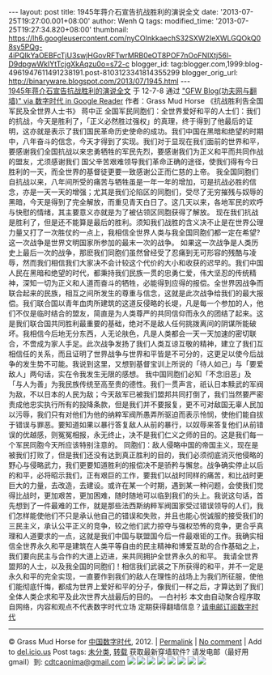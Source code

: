 --- layout: post title: 1945年蒋介石宣告抗战胜利的演说全文 date:
'2013-07-25T19:27:00.001+08:00' author: Wenh Q tags: modified\_time:
'2013-07-25T19:27:34.820+08:00' thumbnail:
https://lh6.googleusercontent.com/nyCOInkkaechS32SXW2IeXWLGQOkQ08sy5PQg-4iPQIkYaOEBFcTjU3swjHGovRFTwrMRB0eOT8POF7nOoFNlXtj56l-D9dpgwWkIYtTcjgXkAqzu0o=s72-c
blogger\_id:
tag:blogger.com,1999:blog-4961947611491238191.post-8103123341814355299
blogger\_orig\_url: http://binaryware.blogspot.com/2013/07/1945.html ---
[\
1945年蒋介石宣告抗战胜利的演说全文](http://feedproxy.google.com/~r/chinagfwblog/~3/3My8Skt33FY/)
于 12-7-8 通过 ["GFW Blog(功夫网与翻墙)" via 数字时代 in Google
Reader](http://feeds2.feedburner.com/chinagfwblog) 作者：Grass Mud Horse
《抗战胜利告全国军民及全世界人士书》
蒋中正
全国军民同胞们：全世界爱好和平的人士们：我们的抗战，今天是胜利了，「正义必然胜过强权」的真理，终于得到了他最后的证明，这亦就是表示了我们国民革命历史使命的成功。我们中国在黑暗和绝望的时期中，八年奋斗的信念，今天才得到了实现。我们对于显现在我们面前的世界和平，要感谢我们全国抗战以来忠勇牺牲的军民先烈，要感谢我们为正义和平而共同作战的盟友，尤须感谢我们
国父辛苦艰难领导我们革命正确的途径，使我们得有今日胜利的一天，而全世界的基督徒更要一致感谢公正而仁慈的上帝。
我全国同胞们自抗战以来，八年间所受的痛苦与牺牲虽是一年一年的增加，可是抗战必胜的信念，亦是一天一天的增强；尤其是我们沦陷区的同胞们，受尽了无穷摧残与奴辱的黑暗，今天是得到了完全解放，而重见青天白日了。这几天以来，各地军民的欢呼与快慰的情绪，其主要意义亦就是为了被佔领区同胞获得了解放。
现在我们抗战是胜利了，但是还不能算是最后的胜利。须知我们战胜的含义决不止是在世界公理力量又打了一次胜仗的一点上，我相信全世界人类与我全国同胞们都一定在希望?这一次战争是世界文明国家所参加的最末一次的战争。
如果这一次战争是人类历史上最后一次的战争，那麽我们同胞们虽然曾经受了忍痛到无可形容的残酷与凌辱，然而我们相信我们大家决不会计较这个代价的大小和收获的迟早的。我们中国人民在黑暗和绝望的时代，都秉持我们民族一贯的忠勇仁爱，伟大坚忍的传统精神，深知一切为正义和人道而奋斗的牺牲，必能得到应得的报偿。全世界因战争而联合起来的民族，相互之间所发生的尊重与信念，这就是此次战争给我们的最大报偿。我们联合国以青年血肉所建筑的这道反侵略的长堤，凡是每一个参加的人，他们不仅是临时结合的盟友，简直是为人类尊严的共同信仰而永久的团结了起来。这是我们联合国共同胜利最重要的基础，绝对不是敌人任何挑拨离间的阴谋所能破坏。我相信今后地无分东西，人无论肤色，凡是人类都会一天一天加速的密切联合，不啻成为家人手足。此次战争发扬了我们人类互谅互敬的精神，建立了我们互相信任的关系，而且证明了世界战争与世界和平皆是不可分的，这更足以使今后战争的发生势不可能。我说到这里，又想到基督宝训上所说的「待人如己」与「要爱敌人」两句话，实在令我发生无限的感想。
我中国同胞们必知「不念旧恶」及「与人为善」为我民族传统至高至贵的德性。我们一贯声言，祇认日本黩武的军阀为敌，不以日本的人民为敌；今天敌军已被我们盟邦共同打倒了，我们当然要严密责成他忠实执行所有的投降条款，但是我们并不要报复，更不可对敌国无辜人民加以污辱，我们只有对他们为他的纳粹军阀所愚弄所驱迫而表示怜悯，使他们能自拔于错误与罪恶。要知道如果以暴行答复敌人从前的暴行，以奴辱来答复他们从前错误的优越感，则冤冤相报，永无终止，决不是我们仁义之师的目的。这是我们每一个军民同胞今天所应该特别注意的。
同胞们：敌人侵略中国的帝国主义，现在是被我们打败了，但是我们还没有达到真正胜利的目的，我们必须彻底消灭他侵略的野心与侵略武力，我们更要知道胜利的报偿决不是骄矜与懈怠。战争确实停止以后的和平，必将昭示我们，正有艰巨的工作，要我们以战时同样的痛苦，和比战时更巨大的力量，去改造，去建设。或许在某一个时期，遇到某一种问题，会使我们觉得比战时，更加艰苦，更加困难，随时随地可以临到我们的头上。我说这句话，首先想到了一件最难的工作，就是那些法西斯纳粹军阀国家受过错误领导的人们，我们怎样能使他们不只是承认他自己的错误和失败，并且也能心悦诚服的接受我们的三民主义，承认公平正义的竞争，较之他们武力掠夺与强权恐怖的竞争，更合乎真理和人道要求的一点，这就是我们中国与联盟国今后一件最艰钜的工作。我确实相信全世界永久和平是建筑在人类平等自由的民主精神和博爱互助的合作基础之上，我们要向民主与合作的大道上迈进，来共同拥护全世界永久的和平。
我请全世界盟邦的人士，以及我全国的同胞们！相信我们武装之下所获得的和平，并不一定是永久和平的完全实现，一直要作到我们的敌人在理性的战场上为我们所征服，使他们能彻底忏悔，都成为世界上爱好和平的分子，像我们一样之后，才算达到了我们全体人类企求和平及此次世界大战最后的目的。
—白衬衫
本文由自动聚合程序取自网络，内容和观点不代表数字时代立场
定期获得翻墙信息？[请电邮订阅数字时代](http://eepurl.com/msuvD)
[](http://eepurl.com/msuvD)
[](http://eepurl.com/msuvD)
[](http://eepurl.com/msuvD)

* * * * *

© Grass Mud Horse for [中国数字时代](https://mycdtweb.info/chinese),
2012. |
[Permalink](https://mycdtweb.info/chinese/2012/07/1945%e5%b9%b4%e8%92%8b%e4%bb%8b%e7%9f%b3%e5%ae%a3%e5%91%8a%e6%8a%97%e6%88%98%e8%83%9c%e5%88%a9%e7%9a%84%e6%bc%94%e8%af%b4%e5%85%a8%e6%96%87/) |
[No
comment](https://mycdtweb.info/chinese/2012/07/1945%e5%b9%b4%e8%92%8b%e4%bb%8b%e7%9f%b3%e5%ae%a3%e5%91%8a%e6%8a%97%e6%88%98%e8%83%9c%e5%88%a9%e7%9a%84%e6%bc%94%e8%af%b4%e5%85%a8%e6%96%87/#comments) |
Add to
[del.icio.us](http://del.icio.us/post?url=https://mycdtweb.info/chinese/2012/07/1945%E5%B9%B4%E8%92%8B%E4%BB%8B%E7%9F%B3%E5%AE%A3%E5%91%8A%E6%8A%97%E6%88%98%E8%83%9C%E5%88%A9%E7%9A%84%E6%BC%94%E8%AF%B4%E5%85%A8%E6%96%87/&title=1945%E5%B9%B4%E8%92%8B%E4%BB%8B%E7%9F%B3%E5%AE%A3%E5%91%8A%E6%8A%97%E6%88%98%E8%83%9C%E5%88%A9%E7%9A%84%E6%BC%94%E8%AF%B4%E5%85%A8%E6%96%87)
Post tags:
[未分类](https://mycdtweb.info/chinese/tag/%e6%9c%aa%e5%88%86%e7%b1%bb/?category=10466),
[转载](https://mycdtweb.info/chinese/tag/%e8%bd%ac%e8%bd%bd/?category=10466)
获取最新穿墙软件? 请发电邮（最好用gmail）到:
[cdtcaonima@gmail.com](mailto:cdtcaonima@gmail.com)
![](https://lh6.googleusercontent.com/nyCOInkkaechS32SXW2IeXWLGQOkQ08sy5PQg-4iPQIkYaOEBFcTjU3swjHGovRFTwrMRB0eOT8POF7nOoFNlXtj56l-D9dpgwWkIYtTcjgXkAqzu0o) ![](https://lh6.googleusercontent.com/URah-T36MMxdxknf41v9UUYZKqmtfShjda-U91tUMxNXQYV1kAeita1HCisaTi1kP8PZRxx8W_urqiMCieM4NNP-oKUT3XQp1ik0ZFuk8TWmOdaks-M) ![](https://lh4.googleusercontent.com/B8nIbxv8kl6uAyWxYiXO4JEAbZvKQmwEhv8B99ugccKBOWHxbRrMKhkylqQhjXZX_xrOrw6SPYRX3Qj8py1AJlJXvI1xmK-EszobZuZKLceXsUVyGIo) ![](https://lh4.googleusercontent.com/tUe5KNZQhnj5cdH4U0J2QDfaj0eUO8PqwI0jn6DaRdg1p5MKcgHAAanlzK2gDnrFpgTlyUC4S1R-u-rww9vMkp9rq0Hv79y35iaQwKNaKduWzO1tWJ8) ![](https://lh4.googleusercontent.com/eZ7B23sGz1FHfujn0y38ie4oNs_NynJYZerPlwORw9OTDCC31P5Y2AVjWod20-sE-Fut-xiuuqwg6A5xmqI3yDWi4qj1CDLvP91dFY3twkFzIIjrvjA) ![](https://lh3.googleusercontent.com/XtId6iGmJ-cM2ygpSpU5TC8-AjiMEe9Gkzyp6vd2pjiWeoapWdZPQlLD3vLa5xKLJRUlHcrJpRahPUpsx4UnvdqtNXgYeK9X3Oe7or_1XAR5BRD9MTI) ![](https://lh5.googleusercontent.com/lolsdILD73FVpRkXIL5l9J7FADwfvuJr4UpyDlO4g1mXh1H2JyMdKqnEHN8LJPkmCBw6ml7AP8r2ishgPltC7c2ufV0MTcYjs_VKW3UHnnl04D0F4_4) ![](https://lh3.googleusercontent.com/b8cqjld7Bg5tAFEGgYXcFI8fKQLRbF7IDrKN_4WTiPQ0v7I5XAZu96cLnuMgEJwboMINpUPZZHqNzaNcJ65IUG7MCXmGts7jgtK3a937mmxtqAo9YjY)

